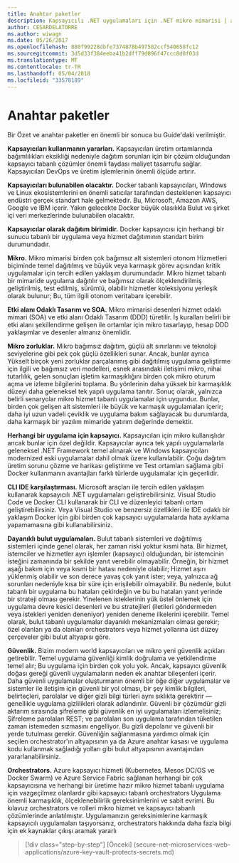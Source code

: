 ```yaml
---
title: Anahtar paketler
description: Kapsayıcılı .NET uygulamaları için .NET mikro mimarisi | anahtar paketler
author: CESARDELATORRE
ms.author: wiwagn
ms.date: 05/26/2017
ms.openlocfilehash: 880f99228dbfe7374878b497582ccf540658fc12
ms.sourcegitcommit: 3d5d33f384eeba41b2dff79d096f47ccc8d8f03d
ms.translationtype: MT
ms.contentlocale: tr-TR
ms.lasthandoff: 05/04/2018
ms.locfileid: "33578189"
---
```

# <a name="key-takeaways"></a>Anahtar paketler

Bir Özet ve anahtar paketler en önemli bir sonuca bu Guide'daki verilmiştir.

**Kapsayıcıları kullanmanın yararları.** Kapsayıcıları üretim ortamlarında bağımlılıkları eksikliği nedeniyle dağıtım sorunları için bir çözüm olduğundan kapsayıcı tabanlı çözümler önemli faydası maliyet tasarrufu sağlar. Kapsayıcıları DevOps ve üretim işlemlerinin önemli ölçüde artırır.

**Kapsayıcıları bulunabilen olacaktır.** Docker tabanlı kapsayıcıları, Windows ve Linux ekosistemlerini en önemli satıcılar tarafından desteklenen kapsayıcı endüstri gerçek standart hale gelmektedir. Bu, Microsoft, Amazon AWS, Google ve IBM içerir. Yakın gelecekte Docker büyük olasılıkla Bulut ve şirket içi veri merkezlerinde bulunabilen olacaktır.

**Kapsayıcılar olarak dağıtım birimidir.** Docker kapsayıcısı için herhangi bir sunucu tabanlı bir uygulama veya hizmet dağıtımının standart birim durumundadır.

**Mikro.** Mikro mimarisi birden çok bağımsız alt sistemleri otonom Hizmetleri biçiminde temel dağıtılmış ve büyük veya karmaşık görev açısından kritik uygulamalar için tercih edilen yaklaşım durumundadır. Mikro hizmet tabanlı bir mimaride uygulama dağıtılır ve bağımsız olarak ölçeklendirilmiş geliştirilmiş, test edilmiş, sürümlü, olabilir hizmetler koleksiyonu yerleşik olarak bulunur; Bu, tüm ilgili otonom veritabanı içerebilir.

**Etki alanı Odaklı Tasarım ve SOA.** Mikro mimarisi desenleri hizmet odaklı mimari (SOA) ve etki alanı Odaklı Tasarım (DDD) türetilir. İş kuralları belirli bir etki alanı şekillendirme gelişen ile ortamlar için mikro tasarlayıp, hesap DDD yaklaşımlar ve desenler almanız önemlidir.

**Mikro zorluklar.** Mikro bağımsız dağıtım, güçlü alt sınırlarını ve teknoloji seviyelerine gibi pek çok güçlü özellikleri sunar. Ancak, bunlar ayrıca Yükselt birçok yeni zorluklar parçalanmış gibi dağıtılmış uygulama geliştirme için ilgili ve bağımsız veri modelleri, esnek arasındaki iletişimi mikro, nihai tutarlılık, gelen sonuçları işletim karmaşıklığını birden çok mikro oturum açma ve izleme bilgilerini toplama. Bu yönlerinin daha yüksek bir karmaşıklık düzeyi daha geleneksel tek yapılı uygulama tanıtır. Sonuç olarak, yalnızca belirli senaryolar mikro hizmet tabanlı uygulamalar için uygundur. Bunlar, birden çok gelişen alt sistemleri ile büyük ve karmaşık uygulamaları içerir; daha iyi uzun vadeli çeviklik ve uygulama bakım sağlayacak bu durumlarda, daha karmaşık bir yazılım mimaride yatırım değerinde demektir.

**Herhangi bir uygulama için kapsayıcı.** Kapsayıcıları için mikro kullanışlıdır ancak bunlar için özel değildir. Kapsayıcılar ayrıca tek yapılı uygulamalarla geleneksel .NET Framework temel alınarak ve Windows kapsayıcıları modernized eski uygulamalar dahil olmak üzere kullanılabilir. Çoğu dağıtım üretim sorunu çözme ve harikası geliştirme ve Test ortamları sağlama gibi Docker kullanmanın avantajları farklı türlerde uygulamalar için geçerlidir.

**CLI IDE karşılaştırması.** Microsoft araçları ile tercih edilen yaklaşım kullanarak kapsayıcılı .NET uygulamaları geliştirebilirsiniz. Visual Studio Code ve Docker CLI kullanarak bir CLI ve düzenleyici tabanlı ortam geliştirebilirsiniz. Veya Visual Studio ve benzersiz özellikleri ile IDE odaklı bir yaklaşım Docker için gibi birden çok kapsayıcı uygulamalarda hata ayıklama yapamamasına gibi kullanabilirsiniz.

**Dayanıklı bulut uygulamaları.** Bulut tabanlı sistemleri ve dağıtılmış sistemleri içinde genel olarak, her zaman riski yoktur kısmi hata. Bir hizmet, istemciler ve hizmetler ayrı işlemler (kapsayıcı) olduğundan, bir istemcinin isteğini zamanında bir şekilde yanıt verebilir olmayabilir. Örneğin, bir hizmet aşağı bakım için veya kısmi bir hatası nedeniyle olabilir; Hizmet aşırı yüklenmiş olabilir ve son derece yavaş çok yanıt ister; veya, yalnızca ağ sorunları nedeniyle kısa bir süre için erişilebilir olmayabilir. Bu nedenle, bulut tabanlı bir uygulama bu hataları çekirdeğin ve bu bu hataları yanıt yerinde bir strateji olması gerekir. Yinelenen isteklerinin yük üstel önlemek için uygulama devre kesici desenleri ve bu stratejileri (iletileri göndermeden veya istekleri yeniden deneniyor) yeniden deneme ilkelerini içerebilir. Temel olarak, bulut tabanlı uygulamalar dayanıklı mekanizmaları olması gerekir; özel olanları ya da olanları orchestrators veya hizmet yollarına üst düzey çerçeveler gibi bulut altyapısı göre.

**Güvenlik.** Bizim modern world kapsayıcıları ve mikro yeni güvenlik açıkları getirebilir. Temel uygulama güvenliği kimlik doğrulama ve yetkilendirme temel alır; Bu uygulama için birden çok yolu yok. Ancak, kapsayıcı güvenlik doğası gereği güvenli uygulamaların neden ek anahtar bileşenleri içerir. Daha güvenli uygulamalar oluşturmanın önemli bir öğe diğer uygulamalar ve sistemler ile iletişim için güvenli bir yol olması, bir şey kimlik bilgileri, belirteçleri, parolalar ve diğer gizli bilgi türleri aynı sıklıkta gerektirir — genellikle uygulama gizlilikleri olarak adlandırılır. Güvenli bir çözümdür gizli aktarım sırasında şifreleme gibi güvenlik en iyi uygulamaları izlemelisiniz; Şifreleme parolaları REST; ve parolaları son uygulama tarafından tüketilen zaman istemeden sızmasını engelliyor. Bu gizli depolanır ve güvenli bir yerde tutulması gerekir. Güvenliğin sağlanmasına yardımcı olmak için seçilen orchestrator'ın altyapısının ya da Azure anahtar kasası ve uygulama kodu kullanmak sağladığı yolları gibi bulut altyapısının avantajından yararlanabilirsiniz.

**Orchestrators.** Azure kapsayıcı hizmeti (Kubernetes, Mesos DC/OS ve Docker Swarm) ve Azure Service Fabric sağlanan herhangi bir çok kapsayıcısına ve herhangi bir üretime hazır mikro hizmet tabanlı uygulama için vazgeçilmez olanlardır gibi kapsayıcı tabanlı orchestrators Uygulama önemli karmaşıklık, ölçeklenebilirlik gereksinimlerini ve sabit evrimi. Bu kılavuz orchestrators ve rolleri mikro hizmet ve kapsayıcı tabanlı çözümlerinde anlatılmıştır. Uygulamanızın gereksinimlerine karmaşık kapsayıcılı uygulamaları taşıyorsanız, orchestrators hakkında daha fazla bilgi için ek kaynaklar çıkışı aramak yararlı

>[!div class="step-by-step"]
[Önceki] (secure-net-microservices-web-applications/azure-key-vault-protects-secrets.md)
